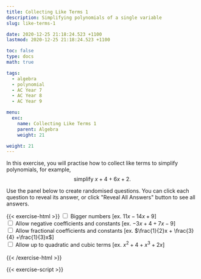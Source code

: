```yaml
---
title: Collecting Like Terms 1
description: Simplifying polynomials of a single variable
slug: like-terms-1

date: 2020-12-25 21:18:24.523 +1100
lastmod: 2020-12-25 21:18:24.523 +1100

toc: false
type: docs
math: true

tags:
  - algebra
  - polynomial
  - AC Year 7
  - AC Year 8
  - AC Year 9

menu:
  exc:
    name: Collecting Like Terms 1
    parent: Algebra
    weight: 21

weight: 21
---
```


In this exercise, you will practise how to collect like terms to simplify polynomials, for example, $$ \text{simplify}~x+4+6x+2. $$

Use the panel below to create randomised questions. You can click each question to reveal its answer, or click "Reveal All Answers" button to see all answers.

{{< exercise-html >}}
<input type="checkbox" id="lg" />
<label for="lg">Bigger numbers [ex. $11x - 14x + 9$] </label><br />
<input type="checkbox" id="neg0" />
<label for="neg0">Allow negative coefficients and constants [ex. $-3x + 4 + 7x - 9$] </label><br />
<input type="checkbox" id="frac0" />
<label for="frac0">Allow fractional coefficients and constants [ex. $\frac{1}{2}x + \frac{3}{4} +\frac{1}{3}x$] </label><br />
<input type="checkbox" id="deg0" />
<label for="deg0">Allow up to quadratic and cubic terms [ex. $x^2 + 4 + x^3 + 2x$] </label><br />
<br>
{{< /exercise-html >}}

{{< exercise-script >}}

<script>
  function genQs() {
    // Question area
    const qbox = document.getElementById("questions");
    const qinst = document.getElementById("instructions");
    // Read value from the form
    const nq = document.getElementById("nq").value;
    let lg,neg0,frac0,deg0;
    [lg,neg0,frac0,deg0] = 
      ["lg","neg0","frac0","deg0"].map(isChecked);
    // Sanity check
    nqIsNumber = /[\d+]/.test(nq);
    if (!nqIsNumber || nq<1 || nq>10 ) {
      qbox.innerHTML = "Error: Invalid number of questions!";
      return;
    }
    // Coefficients
    const maxCoeff = lg? 19 : 9;
    const poolCoeff = [...arange(1, maxCoeff)];
    if (neg0) {poolCoeff.push(...arange(-maxCoeff, -1))};
    const poolLett = 'abcdefghijklmnpqrstuvwxyz'.split('');
    // Make questions
    qinst.innerHTML = "Simplify the following expressions by collecting like terms.";
    qbox.innerHTML = "";
    for (let i = 0; i < nq; i++) {
      const lett = choice(poolLett);
      const order = deg0? 3 : 1;
      const generator = frac0 
        ? () => randBoolean() ? new Frac(choice(poolCoeff), choice(poolCoeff,"z")) : 0
        : () => randBoolean() ? new Frac(choice(poolCoeff)) : 0;
      const nPoly = choice(arange(2, 3));
      let qTex = "";
      let ans = new Poly([0], lett);
      for (let i=0; i<nPoly; i++) {
        const coeffs = genCoeffs(order, generator, 0);
        const poly = new Poly(coeffs, lett);
        const op = qTex === "" ? "" : (poly.order === 0 ? "s" : "sc");
        qTex += poly.tex(op);
        ans = ans.add(poly);
      }
      const aTex = `=\\boldsymbol{${ans.tex()}}`;
      render(qTex, aTex).then((li) => {
        qbox.appendChild(li);
      });
    }
    return;
  }
</script>